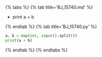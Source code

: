 {% tabs %}
{% tab title='BJ_15740.md' %}

* print a + b

{% endtab %}
{% tab title='BJ_15740.py' %}

```py
a, b = map(int, input().split())
print(a + b)
```

{% endtab %}
{% endtabs %}